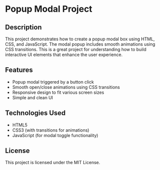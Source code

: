 # Popup Modal Project

## Description

This project demonstrates how to create a popup modal box using HTML, CSS, and JavaScript. The modal popup includes smooth animations using CSS transitions. This is a great project for understanding how to build interactive UI elements that enhance the user experience.

## Features

- Popup modal triggered by a button click
- Smooth open/close animations using CSS transitions
- Responsive design to fit various screen sizes
- Simple and clean UI

## Technologies Used

- HTML5
- CSS3 (with transitions for animations)
- JavaScript (for modal toggle functionality)

## License

This project is licensed under the MIT License.
